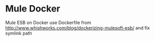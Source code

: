# Mule Docker
Mule ESB on Docker
use Dockerfile from http://www.whishworks.com/blog/dockerizing-mulesoft-esb/ and fix symlink path
